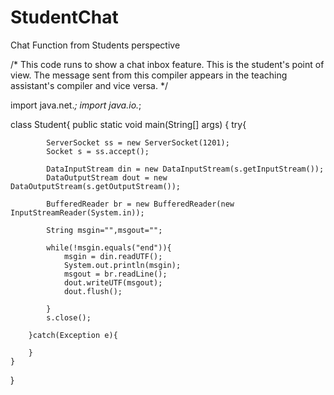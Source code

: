 # StudentChat
Chat Function from Students perspective

/* This code runs to show a chat inbox feature. This is the student's point of view. 
The message sent from this compiler appears in the teaching assistant's compiler and vice versa. */

import java.net.*;
import java.io.*;

class Student{
	public static void main(String[] args) {
		try{ 

			ServerSocket ss = new ServerSocket(1201);
			Socket s = ss.accept();

			DataInputStream din = new DataInputStream(s.getInputStream()); 
			DataOutputStream dout = new DataOutputStream(s.getOutputStream());

			BufferedReader br = new BufferedReader(new InputStreamReader(System.in));

			String msgin="",msgout="";

			while(!msgin.equals("end")){
				msgin = din.readUTF();
				System.out.println(msgin);
				msgout = br.readLine();
				dout.writeUTF(msgout);
				dout.flush();

			}
			s.close();

		}catch(Exception e){

		}
	}
}



